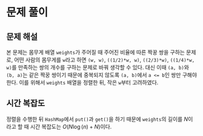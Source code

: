# 문제 풀이

## 문제 해설

본 문제는 몸무게 배열 `weights`가 주어질 때 주어진 비율에 따른 짝꿍 쌍을 구하는 문제로, 어떤 사람의 몸무게를 `w`라고 하면 `(w, w)`, `((1/2)*w, w)`, `((2/3)*w)`, `((1/4)*w, w)`를 만족하는 쌍의 개수를 구하는 문제로 바꿔 생각할 수 있다. 대신 이때 `(a, b)`와 `(b, a)`는 같은 짝꿍 쌍이기 때문에 중복되지 않도록 `(a, b)`에서 `a <= b`인 쌍만 구해야 한다. 이를 위해서 `weights` 배열을 정렬한 뒤, 작은 `w`부터 고려하였다.

## 시간 복잡도

정렬을 수행한 뒤 `HashMap`에서 `put()`과 `get()`을 하기 때문에 `weights`의 길이를 $N$이라고 할 때 시간 복잡도는 $O(N\log(n) + N)$이다.